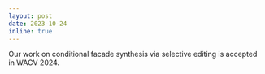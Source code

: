 ```yaml
---
layout: post
date: 2023-10-24
inline: true
---
```


Our work on conditional facade synthesis via selective editing is accepted in WACV 2024.
